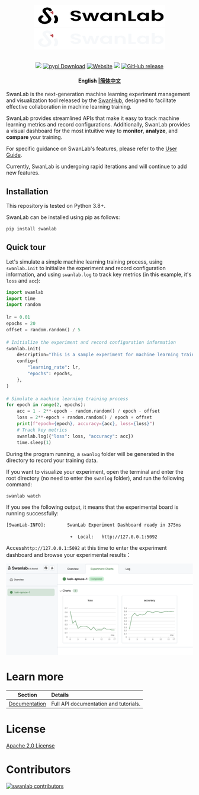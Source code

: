 <p align="center">
  <img alt="SwanLab Library" src="readme_files/swanlab-logo-light.svg#gh-light-mode-only" width="352" height="59">
  <img alt="SwanLab Library" src="readme_files/swanlab-logo-dark.svg#gh-dark-mode-only" width="352" height="59">
  <br/>
  <br/>
</p>

<p align="center">
  <a href="https://pypi.python.org/pypi/swanlab"><img src="https://img.shields.io/pypi/v/swanlab" /></a>
  <a href="https://pepy.tech/project/swanlab"><img alt="pypi Download" src="https://static.pepy.tech/badge/swanlab/month"></a>
  <a href="https://geektechstudio.feishu.cn/wiki/space/7310593325374013444?ccm_open_type=lark_wiki_spaceLink&open_tab_from=wiki_home"><img alt="Website" src="https://img.shields.io/badge/website-online-blue"></a>
  <a href="https://github.com/SwanHubX/SwanLab/blob/main/LICENSE"><img src="https://img.shields.io/github/license/SwanHubX/SwanLab.svg"></a>
  <a href="https://github.com/SwanHubX/SwanLab/releases"><img alt="GitHub release" src="https://img.shields.io/github/release/SwanHubX/SwanLab.svg"></a>
</p>

<h4 align="center">
  <p>
    <b>English</b> |<a href="https://github.com/SwanHubX/SwanLab/blob/main/README_zh-hans.md">简体中文</a>
  </p>
</h4>

SwanLab is the next-generation machine learning experiment management and visualization tool released by the
[SwanHub](https://swanhub.co), designed to facilitate effective collaboration in machine learning training.

SwanLab provides streamlined APIs that make it easy to track machine learning metrics and record configurations.
Additionally, SwanLab provides a visual dashboard for the most intuitive way to **monitor**, **analyze**, and
**compare** your training.

For specific guidance on SwanLab's features, please refer to the
[User Guide](https://geektechstudio.feishu.cn/wiki/space/7310593325374013444?ccm_open_type=lark_wiki_spaceLink&open_tab_from=wiki_home).

Currently, SwanLab is undergoing rapid iterations and will continue to add new features.

## Installation

This repository is tested on Python 3.8+.

SwanLab can be installed using pip as follows:

```bash
pip install swanlab
```

## Quick tour

Let's simulate a simple machine learning training process, using `swanlab.init` to initialize the experiment and record
configuration information, and using `swanlab.log` to track key metrics (in this example, it's `loss` and `acc`):

```python
import swanlab
import time
import random

lr = 0.01
epochs = 20
offset = random.random() / 5

# Initialize the experiment and record configuration information
swanlab.init(
    description="This is a sample experiment for machine learning training.",
    config={
        "learning_rate": lr,
        "epochs": epochs,
    },
)

# Simulate a machine learning training process
for epoch in range(2, epochs):
    acc = 1 - 2**-epoch - random.random() / epoch - offset
    loss = 2**-epoch + random.random() / epoch + offset
    print(f"epoch={epoch}, accuracy={acc}, loss={loss}")
    # Track key metrics
    swanlab.log({"loss": loss, "accuracy": acc})
    time.sleep(1)
```

During the program running, a `swanlog` folder will be generated in the directory to record your training data.

If you want to visualize your experiment, open the terminal and enter the root directory (no need to enter the `swanlog`
folder), and run the following command:

```bash
swanlab watch
```

If you see the following output, it means that the experimental board is running successfully:

```console
[SwanLab-INFO]:        SwanLab Experiment Dashboard ready in 375ms

                        ➜  Local:   http://127.0.0.1:5092
```

Access`http://127.0.0.1:5092` at this time to enter the experiment dashboard and browse your experimental results：

<img alt="swanlab-dashboard-1" src="readme_files/swanlab-dashborad-1.png" width="800">

# Learn more

| Section                                                                                                                                    | Details                               |
| ------------------------------------------------------------------------------------------------------------------------------------------ | :------------------------------------ |
| [Documentation](https://geektechstudio.feishu.cn/wiki/space/7310593325374013444?ccm_open_type=lark_wiki_spaceLink&open_tab_from=wiki_home) | Full APl documentation and tutorials. |

# License

[Apache 2.0 License](https://github.com/SwanHubX/SwanLab/blob/main/LICENSE)

# Contributors

[![swanlab contributors](https://contrib.rocks/image?repo=swanhubx/swanlab&max=2000)](https://github.com/SwanHubX/SwanLab/graphs/contributors)
